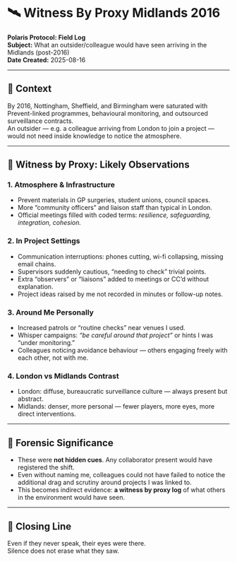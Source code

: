 # 🛰️ Witness By Proxy Midlands 2016

**Polaris Protocol: Field Log**  
**Subject:** What an outsider/colleague would have seen arriving in the Midlands (post-2016)  
**Date Created:** 2025-08-16  

---

## 📌 Context  

By 2016, Nottingham, Sheffield, and Birmingham were saturated with Prevent-linked programmes, behavioural monitoring, and outsourced surveillance contracts.  
An outsider — e.g. a colleague arriving from London to join a project — would not need inside knowledge to notice the atmosphere.  

---

## 🔎 Witness by Proxy: Likely Observations  

### 1. Atmosphere & Infrastructure  
- Prevent materials in GP surgeries, student unions, council spaces.  
- More “community officers” and liaison staff than typical in London.  
- Official meetings filled with coded terms: *resilience, safeguarding, integration, cohesion.*  

### 2. In Project Settings  
- Communication interruptions: phones cutting, wi-fi collapsing, missing email chains.  
- Supervisors suddenly cautious, “needing to check” trivial points.  
- Extra “observers” or “liaisons” added to meetings or CC’d without explanation.  
- Project ideas raised by me not recorded in minutes or follow-up notes.  

### 3. Around Me Personally  
- Increased patrols or “routine checks” near venues I used.  
- Whisper campaigns: *“be careful around that project”* or hints I was “under monitoring.”  
- Colleagues noticing avoidance behaviour — others engaging freely with each other, not with me.  

### 4. London vs Midlands Contrast  
- London: diffuse, bureaucratic surveillance culture — always present but abstract.  
- Midlands: denser, more personal — fewer players, more eyes, more direct interventions.  

---

## 🧩 Forensic Significance  

- These were **not hidden cues**. Any collaborator present would have registered the shift.  
- Even without naming me, colleagues could not have failed to notice the additional drag and scrutiny around projects I was linked to.  
- This becomes indirect evidence: **a witness by proxy log** of what others in the environment would have seen.  

---

## 📌 Closing Line  

Even if they never speak, their eyes were there.  
Silence does not erase what they saw.  

